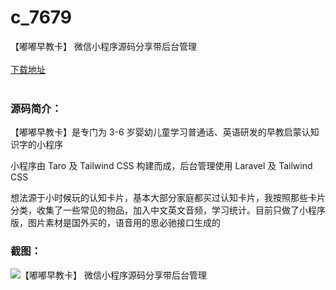 # c_7679
【嘟嘟早教卡】 微信小程序源码分享带后台管理
<br/></br>
[下载地址](https://www.uuid2.com/7679.html "下载地址")
<br/></br>
<h3>源码简介：</h3>
<p>【嘟嘟早教卡】是专门为 3-6 岁婴幼儿童学习普通话、英语研发的早教启蒙认知识字的小程序<p>
<p>小程序由 Taro 及 Tailwind CSS 构建而成，后台管理使用 Laravel 及 Tailwind CSS<p>
<p>想法源于小时候玩的认知卡片，基本大部分家庭都买过认知卡片，我按照那些卡片分类，收集了一些常见的物品，加入中文英文音频，学习统计。目前只做了小程序版，图片素材是国外买的，语音用的思必驰接口生成的<p>
<h3>截图：</h3>
<img src="https://www.uuid2.com/wp-content/uploads/img/uimage/3571643081389.jpg" alt="【嘟嘟早教卡】 微信小程序源码分享带后台管理">
